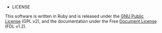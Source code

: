 * LICENSE

This software is written in Ruby and is released under the [GNU Public License](http://www.gnu.org/licenses/gpl-2.0.html) (GPL v2), and the documentation under the Free [Document License](http://www.gnu.org/licenses/old-licenses/fdl-1.2.html) (FDL v1.2).


